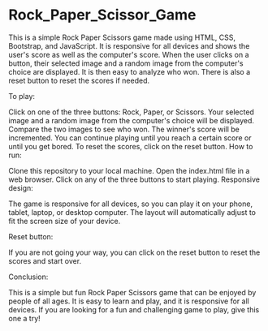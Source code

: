 # Rock_Paper_Scissor_Game


This is a simple Rock Paper Scissors game made using HTML, CSS, Bootstrap, and JavaScript. It is responsive for all devices and shows the user's score as well as the computer's score. When the user clicks on a button, their selected image and a random image from the computer's choice are displayed. It is then easy to analyze who won. There is also a reset button to reset the scores if needed.

To play:

Click on one of the three buttons: Rock, Paper, or Scissors.
Your selected image and a random image from the computer's choice will be displayed.
Compare the two images to see who won.
The winner's score will be incremented.
You can continue playing until you reach a certain score or until you get bored.
To reset the scores, click on the reset button.
How to run:

Clone this repository to your local machine.
Open the index.html file in a web browser.
Click on any of the three buttons to start playing.
Responsive design:

The game is responsive for all devices, so you can play it on your phone, tablet, laptop, or desktop computer. The layout will automatically adjust to fit the screen size of your device.

Reset button:

If you are not going your way, you can click on the reset button to reset the scores and start over.

Conclusion:

This is a simple but fun Rock Paper Scissors game that can be enjoyed by people of all ages. It is easy to learn and play, and it is responsive for all devices. If you are looking for a fun and challenging game to play, give this one a try!
